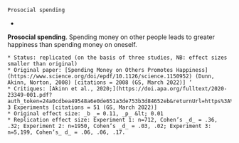 #### 
    Prosocial spending




* 
**Prosocial spending**. Spending money on other people leads to greater happiness than spending money on oneself. 


    * Status: replicated (on the basis of three studies, NB: effect sizes smaller than original)
    * Original paper: [Spending Money on Others Promotes Happiness](https://www.science.org/doi/epdf/10.1126/science.1150952) (Dunn, Akinn, Norton, 2008) [citations = 2008 (GS, March 2022)] ‘ 
    * Critiques: [Akinn et al., 2020;](https://doi.apa.org/fulltext/2020-23349-001.pdf?auth_token=24a0cdbea49548a6e0de651a3de753b3d84652eb&returnUrl=https%3A%2F%2Fdoi.apa.org%2FdoiLanding%3Fdoi%3D10.1037%252Fpspa0000191) 3 Experiments [citations = 51 (GS, March 2022)]
    * Original effect size: _b _= 0.11, _p_ &lt; 0.01
    * Replication effect size: Experiment 1: n=712, Cohen’s _d_ = .36, .32; Experiment 2: n=1950, Cohen’s _d_ = .03, .02; Experiment 3: n=5,199, Cohen’s_ d_ = .06, .06, .17.
